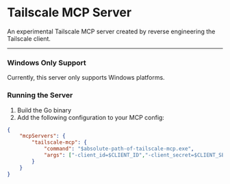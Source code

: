 # Tailscale MCP Server

An experimental Tailscale MCP server created by reverse engineering the Tailscale client.

---

### Windows Only Support

Currently, this server only supports Windows platforms.

### Running the Server

1. Build the Go binary
2. Add the following configuration to your MCP config:

```json
{
    "mcpServers": {
        "tailscale-mcp": {
            "command": "$absolute-path-of-tailscale-mcp.exe",
            "args": ["-client_id=$CLIENT_ID","-client_secret=$CLIENT_SECRET"]
        }
    }
}

```